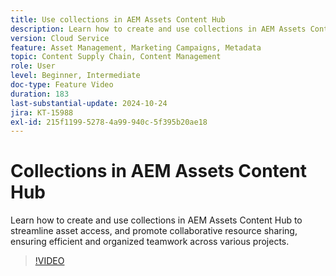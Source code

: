 ```yaml
---
title: Use collections in AEM Assets Content Hub
description: Learn how to create and use collections in AEM Assets Content Hub to streamline asset access, and promote collaborative resource sharing, ensuring efficient and organized teamwork across various projects.
version: Cloud Service
feature: Asset Management, Marketing Campaigns, Metadata
topic: Content Supply Chain, Content Management
role: User
level: Beginner, Intermediate
doc-type: Feature Video
duration: 183
last-substantial-update: 2024-10-24
jira: KT-15988
exl-id: 215f1199-5278-4a99-940c-5f395b20ae18
---
```

# Collections in AEM Assets Content Hub

Learn how to create and use collections in AEM Assets Content Hub to streamline asset access, and promote collaborative resource sharing, ensuring efficient and organized teamwork across various projects.

>[!VIDEO](https://video.tv.adobe.com/v/3435687/?learn=on)
